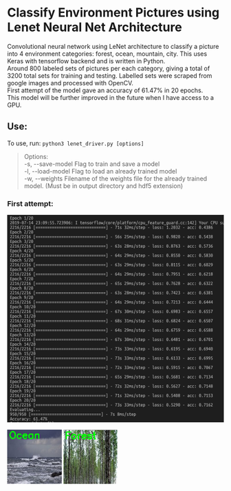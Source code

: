 # Classify Environment Pictures using Lenet Neural Net Architecture
Convolutional neural network using LeNet architecture to classify a picture into 4 environment categories: forest, ocean, mountain, city. This uses Keras with tensorflow backend and is written in Python.  
Around 800 labeled sets of pictures per each category, giving a total of 3200 total sets for training and testing. Labelled sets were scraped from google images and processed with OpenCV.  
First attempt of the model gave an accuracy of 61.47% in 20 epochs.  
This model will be further improved in the future when I have access to a GPU.  

## Use:
To use, run: `python3 lenet_driver.py [options]`  
>Options:  
    -s, --save-model    Flag to train and save a model  
    -l, --load-model    Flag to load an already trained model  
    -w, --weights       Filename of the weights file for the already trained model. (Must be in output directory and hdf5 extension)  

### First attempt:
![alt text](screenshots/first_attempt.png)  

![alt text](screenshots/sample1.png)
![alt text](screenshots/sample2.png)